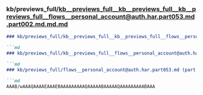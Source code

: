 ### kb/previews_full/kb__previews_full__kb__previews_full__kb__previews_full__flows__personal_account@auth.har.part053.md.part002.md.md.md

```md
### kb/previews_full/kb__previews_full__kb__previews_full__flows__personal_account@auth.har.part053.md.part002.md.md

```md
### kb/previews_full/kb__previews_full__flows__personal_account@auth.har.part053.md.part002.md

```md
### kb/previews_full/flows__personal_account@auth.har.part053.md (part 002)

```md
AAAB/wAAAQAAAAEAAAEBAAAAAAAAAQAAAAABAAAAAQAAAAAAAAABAAA
```

```

```

```

```
